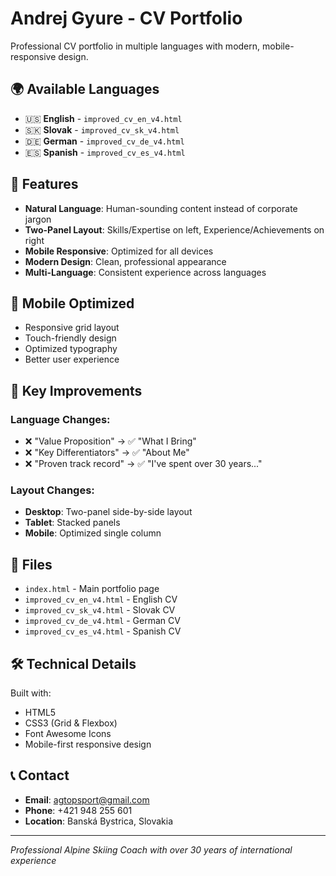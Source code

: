 # Andrej Gyure - CV Portfolio

Professional CV portfolio in multiple languages with modern, mobile-responsive design.

## 🌍 Available Languages

- 🇺🇸 **English** - `improved_cv_en_v4.html`
- 🇸🇰 **Slovak** - `improved_cv_sk_v4.html`
- 🇩🇪 **German** - `improved_cv_de_v4.html`
- 🇪🇸 **Spanish** - `improved_cv_es_v4.html`

## 🚀 Features

- **Natural Language**: Human-sounding content instead of corporate jargon
- **Two-Panel Layout**: Skills/Expertise on left, Experience/Achievements on right
- **Mobile Responsive**: Optimized for all devices
- **Modern Design**: Clean, professional appearance
- **Multi-Language**: Consistent experience across languages

## 📱 Mobile Optimized

- Responsive grid layout
- Touch-friendly design
- Optimized typography
- Better user experience

## 🎯 Key Improvements

### Language Changes:
- ❌ "Value Proposition" → ✅ "What I Bring"
- ❌ "Key Differentiators" → ✅ "About Me"
- ❌ "Proven track record" → ✅ "I've spent over 30 years..."

### Layout Changes:
- **Desktop**: Two-panel side-by-side layout
- **Tablet**: Stacked panels
- **Mobile**: Optimized single column

## 📄 Files

- `index.html` - Main portfolio page
- `improved_cv_en_v4.html` - English CV
- `improved_cv_sk_v4.html` - Slovak CV
- `improved_cv_de_v4.html` - German CV
- `improved_cv_es_v4.html` - Spanish CV

## 🛠️ Technical Details

Built with:
- HTML5
- CSS3 (Grid & Flexbox)
- Font Awesome Icons
- Mobile-first responsive design

## 📞 Contact

- **Email**: agtopsport@gmail.com
- **Phone**: +421 948 255 601
- **Location**: Banská Bystrica, Slovakia

---

*Professional Alpine Skiing Coach with over 30 years of international experience*